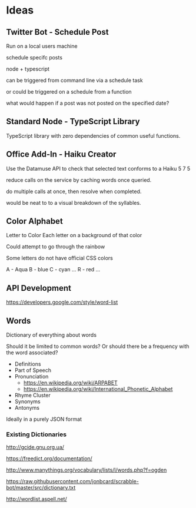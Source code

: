 # Ideas

## Twitter Bot - Schedule Post

Run on a local users machine

schedule specifc posts

node + typescript

can be triggered from command line via a schedule task

or could be triggered on a schedule from a function

what would happen if a post was not posted on the specified date?

## Standard Node - TypeScript Library

TypeScript library with zero dependencies of common useful functions.

## Office Add-In - Haiku Creator

Use the Datamuse API to check that selected text conforms to a Haiku 5 7 5

reduce calls on the service by caching words once queried.

do multiple calls at once, then resolve when completed.

would be neat to to a visual breakdown of the syllables.

## Color Alphabet

Letter to Color
Each letter on a background of that color

Could attempt to go through the rainbow

Some letters do not have official CSS colors

A - Aqua
B - blue
C - cyan
...
R - red
...

## API Development

https://developers.google.com/style/word-list

## Words

Dictionary of everything about words

Should it be limited to common words? Or should there be a frequency with the word associated?

- Definitions
- Part of Speech
- Pronunciation
    - https://en.wikipedia.org/wiki/ARPABET
    - https://en.wikipedia.org/wiki/International_Phonetic_Alphabet
- Rhyme Cluster
- Synonyms
- Antonyms


Ideally in a purely JSON format

### Existing Dictionaries

http://gcide.gnu.org.ua/

https://freedict.org/documentation/

http://www.manythings.org/vocabulary/lists/l/words.php?f=ogden

https://raw.githubusercontent.com/jonbcard/scrabble-bot/master/src/dictionary.txt

http://wordlist.aspell.net/
